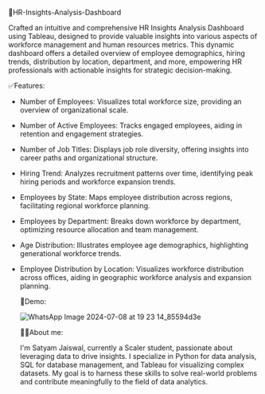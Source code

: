 🤩HR-Insights-Analysis-Dashboard

Crafted an intuitive and comprehensive HR Insights Analysis Dashboard using Tableau, designed to provide valuable insights into various aspects of workforce management and human resources metrics. This dynamic dashboard offers a detailed overview of employee demographics, hiring trends, distribution by location, department, and more, empowering HR professionals with actionable insights for strategic decision-making.

✅Features:

- Number of Employees: Visualizes total workforce size, providing an overview of organizational scale.
- Number of Active Employees: Tracks engaged employees, aiding in retention and engagement strategies.
- Number of Job Titles: Displays job role diversity, offering insights into career paths and organizational structure.
- Hiring Trend: Analyzes recruitment patterns over time, identifying peak hiring periods and workforce expansion trends.
- Employees by State: Maps employee distribution across regions, facilitating regional workforce planning.
- Employees by Department: Breaks down workforce by department, optimizing resource allocation and team management.
- Age Distribution: Illustrates employee age demographics, highlighting generational workforce trends.
- Employee Distribution by Location: Visualizes workforce distribution across offices, aiding in geographic workforce analysis and expansion planning.



  🐣Demo:

  ![WhatsApp Image 2024-07-08 at 19 23 14_85594d3e](https://github.com/SatyamJaiswal16/HR-Insights-Analysis-Dashboard/assets/174996082/8645a654-fb35-405f-a8f3-c6ad5f739fff)

  🧑‍🎓About me:

  I'm Satyam Jaiswal, currently a Scaler student, passionate about leveraging data to drive insights. I specialize in Python for data analysis, SQL for database management, and Tableau for visualizing complex datasets. My goal is to harness these skills to solve real-world problems and contribute meaningfully to the field of data analytics.
